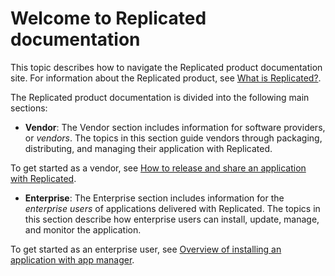 # Welcome to Replicated documentation

This topic describes how to navigate the Replicated product documentation site.
For information about the Replicated product, see [What is Replicated?](intro-replicated).

The Replicated product documentation is divided into the following main sections:

 * **Vendor**: The Vendor section includes information for software providers, or
 _vendors_. The topics in this section guide vendors through packaging,
 distributing, and managing their application with Replicated.

 To get started as a vendor, see [How to release and share an application with Replicated](vendor/getting-started-how-to-use-replicated).
 * **Enterprise**: The Enterprise section includes information for the _enterprise users_
 of applications delivered with Replicated. The topics in this section describe
 how enterprise users can install, update, manage, and monitor the application.

 To get started as an enterprise user, see [Overview of installing an application with app manager](enterprise/installing-overview).
